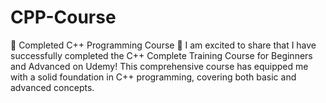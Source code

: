 # CPP-Course
🚀 Completed C++ Programming Course 🚀  I am excited to share that I have successfully completed the C++ Complete Training Course for Beginners and Advanced on Udemy! This comprehensive course has equipped me with a solid foundation in C++ programming, covering both basic and advanced concepts.
